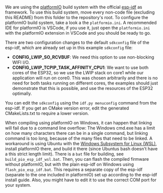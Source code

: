 We are using the [platformIO](https://platformio.org/) build system with the official [esp-idf](https://github.com/espressif/esp-idf) as framework.
To use this build system, move every non-code file (excluding this README) from this folder to the repository's root.
To configure the platformIO build system, take a look a the `platformio.ini`.
A recommended IDE for platformIO is VSCode, if you use it, just open the `platformio.ini` with the platformIO extension in VSCode and you should be ready to go.

There are two configuration changes to the default `sdkconfig` file of the esp-idf, which are already set up in this example `sdkconfig` file:
+ **CONFIG_LWIP_SO_RCVBUF**: We need this option to use non-blocking WIFI I/O.
+ **CONFIG_LWIP_TCPIP_TASK_AFFINITY_CPU1**: We want to use both cores of the ESP32, so we use the LWIP stack on core1 while our application will run on core0. This was chosen arbitrarily and there is no need for both tasks running on different cores, the examples should just demonstrate that this is possible, and use the resources of the ESP32 optimally.

You can edit the `sdkconfig` using the `idf.py menuconfig` command from the esp-idf. If you get an CMake version error, edit the generated CMakeLists.txt to require a lower version.

When compiling using platformIO on Windows, it can happen that linking will fail due to a command line overflow: The Windows cmd.exe has a limit on how many characters there can be in a single command, but linking command is too long, because of the many files that need to be linked. A workaround is using Ubuntu with the [Windows Subsystem for Linux (WSL)](https://docs.microsoft.com/de-de/windows/wsl/install-win10), install platformIO there, and build it there (since Ubuntus bash doesn't have a this strict length limit). There is a `bat` file for building, see `build_pio_esp_idf_wsl.bat`. Then, you can flash the compiled firmware without platformIO, but with the plain esp-idf on Windows using `flash_pio_esp_idf.bat`. This requires a separate copy of the esp-idf (separate to the one included in platformIO) set up according to the esp-idf install guide. Also, you might have to edit it to use the correct COM port for your system.